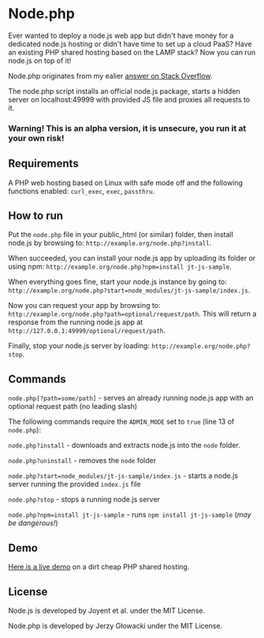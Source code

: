Node.php
========

Ever wanted to deploy a node.js web app but didn't have money for a dedicated node.js hosting or didn't have time to set up a cloud PaaS? Have an existing PHP shared hosting based on the LAMP stack? Now you can run node.js on top of it!

Node.php originates from my ealier [answer on Stack Overflow](http://stackoverflow.com/questions/24777750/how-to-host-a-node-js-application-in-shared-hosting/27391738#27391738).

The node.php script installs an official node.js package, starts a hidden server on localhost:49999 with provided JS file and proxies all requests to it.

### Warning! This is an alpha version, it is unsecure, you run it at your own risk!

Requirements
------------

A PHP web hosting based on Linux with safe mode off and the following functions enabled: `curl_exec`, `exec`, `passthru`.

How to run
----------

Put the `node.php` file in your public_html (or similar) folder, then install node.js by browsing to: `http://example.org/node.php?install`.

When succeeded, you can install your node.js app by uploading its folder or using npm: `http://example.org/node.php?npm=install jt-js-sample`.

When everything goes fine, start your node.js instance by going to: `http://example.org/node.php?start=node_modules/jt-js-sample/index.js`.

Now you can request your app by browsing to: `http://example.org/node.php?path=optional/request/path`. This will return a response from the running node.js app at `http://127.0.0.1:49999/optional/request/path`.

Finally, stop your node.js server by loading: `http://example.org/node.php?stop`.

Commands
--------

`node.php[?path=some/path]` - serves an already running node.js app with an optional request path (no leading slash)

The following commands require the `ADMIN_MODE` set to `true` (line 13 of `node.php`):

`node.php?install` - downloads and extracts node.js into the `node` folder.

`node.php?uninstall` - removes the `node` folder

`node.php?start=node_modules/jt-js-sample/index.js` - starts a node.js server running the provided `index.js` file

`node.php?stop` - stops a running node.js server

`node.php?npm=install jt-js-sample` - runs `npm install jt-js-sample` (*may be dangerous!*)

Demo
----

[Here is a live demo](http://juvenia.info/node_modules/jt-js-sample/) on a dirt cheap PHP shared hosting.

License
-------

Node.js is developed by Joyent et al. under the MIT License.

Node.php is developed by Jerzy Głowacki under the MIT License.